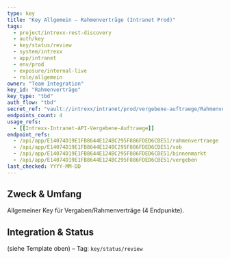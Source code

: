 ```yaml
---
type: key
title: "Key Allgemein — Rahmenverträge (Intranet Prod)"
tags:
  - project/intrexx-rest-discovery
  - auth/key
  - key/status/review
  - system/intrexx
  - app/intranet
  - env/prod
  - exposure/internal-live
  - role/allgemein
owner: "Team Integration"
key_id: "Rahmenverträge"
key_type: "tbd"
auth_flow: "tbd"
secret_ref: "vault://intrexx/intranet/prod/vergebene-auftraege/Rahmenvertraege"
endpoints_count: 4
usage_refs:
  - [[Intrexx-Intranet-API-Vergebene-Auftraege]]
endpoint_refs:
  - /api/app/E14074D19E1FB8644E124BC295F886FDED6CBE51/rahmenvertraege
  - /api/app/E14074D19E1FB8644E124BC295F886FDED6CBE51/vob
  - /api/app/E14074D19E1FB8644E124BC295F886FDED6CBE51/binnenmarkt
  - /api/app/E14074D19E1FB8644E124BC295F886FDED6CBE51/vergeben
last_checked: YYYY-MM-DD
---
```


## Zweck & Umfang
Allgemeiner Key für Vergaben/Rahmenverträge (4 Endpunkte).

## Integration & Status
(siehe Template oben) – Tag: `key/status/review`
